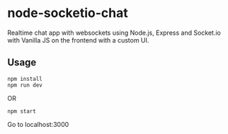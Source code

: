 # node-socketio-chat
Realtime chat app with websockets using Node.js, Express and Socket.io with Vanilla JS on the frontend with a custom UI.
## Usage
```
npm install
npm run dev
```
OR
```
npm start
```

Go to localhost:3000